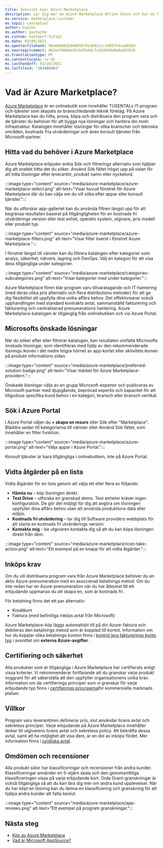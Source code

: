 ```yaml
---
title: Översikt över Azure Marketplace
description: Lär dig mer om Azure Marketplace Online Store och hur du kan hitta och testa program vara och lösningar.
ms.service: marketplace-customer
ms.topic: conceptual
author: Guyshu
ms.author: gushuchm
ms.custom: contperf-fy21q3
ms.date: 03/09/2021
ms.openlocfilehash: 96e8d686d2048856791a691ccc1d03f541ad856d
ms.sourcegitcommit: 062ee7d60eb552b25b4dc7cd2493da0a0a267635
ms.translationtype: MT
ms.contentlocale: sv-SE
ms.lasthandoff: 03/16/2021
ms.locfileid: "103486964"
---
```

# <a name="what-is-azure-marketplace"></a>Vad är Azure Marketplace?

[Azure Marketplace](https://azuremarketplace.microsoft.com/marketplace/apps/category/security) är en onlinebutik som innehåller TUSENTALs IT-program och-tjänster som skapats av branschledande teknik företag. På Azure Marketplace kan du hitta, prova, köpa och distribuera den program vara och de tjänster du behöver för att bygga nya lösningar och hantera din moln infrastruktur. Katalogen innehåller lösningar för olika branscher och tekniska områden, kostnads fria utvärderingar och även konsult tjänster från Microsoft-partner.

## <a name="find-what-you-need-in-azure-marketplace"></a>Hitta vad du behöver i Azure Marketplace

Azure Marketplace erbjuder enkla Sök-och filtrerings alternativ som hjälper dig att snabbt hitta det du söker. Använd Sök fältet högst upp på sidan för att hitta lösningar efter leverantör, produkt namn eller nyckelord.

:::image type="content" source="media/azure-marketplace/azure-marketplace-select.png" alt-text="Visar huvud fönstret för Azure Marketplace där du kan välja om du vill söka efter appar eller konsult tjänster.":::

När du utforskar app-galleriet kan du använda filtren längst upp för att begränsa resultaten baserat på tillgängligheten för en kostnads fri utvärderings version eller test enhet, operativ system, utgivare, pris modell eller produkt typ.

:::image type="content" source="media/azure-marketplace/azure-marketplace-filters.png" alt-text="Visar filter överst i fönstret Azure Marketplace.":::

I fönstret längst till vänster kan du filtrera katalogen efter kategorier som analys, säkerhet, nätverk, lagring och DevOps. Välj en kategori för att visa dess tillgängliga under kategorier.

:::image type="content" source="media/azure-marketplace/categories-subcategories.png" alt-text="Visar kategorier med under kategorier.":::

Azure Marketplace fören klar program varu tillvaratagande och IT-hantering (med deras olika pris alternativ och flera distributions metoder) för att ge dig flexibilitet att uppfylla dina unika affärs behov. Det effektiviserar också upphandlingen med standard kontrakts avtal, sammanställd fakturering och fakturering och centraliserad prenumerations hantering. Azure Marketplace-katalogen är tillgänglig från onlinebutiken och via Azure Portal.

## <a name="microsoft-preferred-solutions"></a>Microsofts önskade lösningar

När du söker efter eller filtrerar katalogen, kan resultaten omfatta Microsofts önskade lösningar, som identifieras med hjälp av den rekommenderade lösnings ikonen i det nedre högra hörnet av app-kortet eller aktivitets ikonen på produkt informations sidan.

:::image type="content" source="media/azure-marketplace/preferred-solution-badge.png" alt-text="Visar märket för Azure Marketplace-providern.":::

Önskade lösningar väljs av en grupp Microsoft-experter och publiceras av Microsoft-partner med djupgående, beprövad expertis och kapacitet för att tillgodose specifika kund behov i en kategori, bransch eller bransch vertikal.

## <a name="search-in-the-azure-portal"></a>Sök i Azure Portal

I Azure Portal väljer du **+ skapa en resurs** eller Sök efter "Marketplace". Bläddra sedan till kategorierna till vänster eller Använd Sök fältet, som innehåller en filter funktion.

:::image type="content" source="media/azure-marketplace/azure-portal.png" alt-text="Välja appar i Azure Portal.":::

Konsult tjänster är bara tillgängliga i onlinebutiken, inte på Azure Portal.

## <a name="take-action-on-a-listing"></a>Vidta åtgärder på en lista

Vidta åtgärder för en lista genom att välja ett eller flera av följande:

- **Hämta nu** – köp lösningen direkt.
- **Test Drive** – utforska en granskad demo. Test enheter kräver ingen konfiguration. De gör det möjligt för dig att avgöra om lösningen uppfyller dina affärs behov utan att använda produktions data eller miljön.
- **Kostnads fri utvärdering** – tar dig till Software providers webbplats för att starta en kostnads fri utvärderings version
- **Kontakta mig** – be utgivaren kontakta dig så att du kan köpa lösningen direkt från dem.

:::image type="content" source="media/azure-marketplace/icon-take-action.png" alt-text="Ett exempel på en knapp för att vidta åtgärder.":::

## <a name="purchasing-requirements"></a>Inköps krav

Om du vill distribuera program vara från Azure Marketplace behöver du en aktiv Azure-prenumeration med en associerad betalnings metod. Om du inte redan har en Azure-prenumeration när du har åtkomst till ett erbjudande uppmanas du att skapa en, som är kostnads fri.

För betalning finns det ett par alternativ:  

- Kreditkort
- Faktura (med befintliga inköps avtal från Microsoft)

Azure Marketplace-köp läggs automatiskt till på din Azure-faktura och debiteras den betalnings metod som är kopplad till kontot. Information om hur du kopplar olika betalnings konton finns i [kontrol lera fakturerings konto typ](/azure/cost-management-billing/understand/understand-azure-marketplace-charges#check-billing-account-type) i avsnittet om **externa Azure-avgifter** .

## <a name="certification-and-security"></a>Certifiering och säkerhet

Alla produkter som är tillgängliga i Azure Marketplace har certifierats enligt vissa kriterier. Vi rekommenderar fortfarande att du granskar varje produkt noggrant för att säkerställa att den uppfyller organisationens unika krav. Information om de certifierings principer som vi granskar för varje erbjudande typ finns i [certifierings principerna](/legal/marketplace/certification-policies)för kommersiella marknads platser.

## <a name="terms-and-conditions"></a>Villkor

Program varu leverantören definierar pris, slut användar licens avtal och sekretess principer. Varje erbjudande på Azure Marketplace innehåller länkar till utgivarens licens avtal och sekretess policy. Att bekräfta dessa avtal, samt att ha möjlighet att visa dem, är en del av inköps flödet. Mer information finns i [juridiska avtal](legal-contracts.md) .

## <a name="ratings-and-reviews"></a>Omdömen och recensioner

Alla produkt sidor har klassificeringar och recensioner från andra kunder. Klassificeringar använder en 5-stjärn skala och den genomsnittliga klassificeringen visas på varje erbjudande kort. Orda Grant-granskningar är också tillgängliga så att du kan lära dig mer om andra kund upplevelser. När du har köpt en lösning kan du lämna en klassificering och granskning för att hjälpa andra kunder att fatta beslut.

:::image type="content" source="media/azure-marketplace/app-reviews.png" alt-text="Ett exempel på program granskningar.":::

## <a name="next-steps"></a>Nästa steg

- [Köp av Azure Marketplace](azure-purchasing-invoicing.md)
- [Vad är Microsoft AppSource?](appsource-overview.md)

